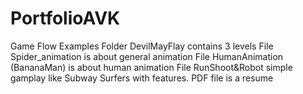# PortfolioAVK
Game Flow Examples
Folder DevilMayFlay contains 3 levels
File Spider_animation is about general animation
File HumanAnimation (BananaMan) is about human animation
File RunShoot&Robot simple gamplay like Subway Surfers with features. 
PDF file is a resume
